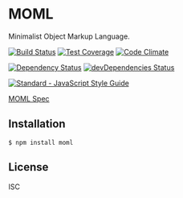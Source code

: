 
MOML
====

Minimalist Object Markup Language.

[![Build Status](https://travis-ci.org/nodexo/moml.svg?branch=master)](https://travis-ci.org/nodexo/moml)
[![Test Coverage](https://codeclimate.com/github/nodexo/moml/badges/coverage.svg?v=1.0.0)](https://codeclimate.com/github/nodexo/moml)
[![Code Climate](https://codeclimate.com/github/nodexo/moml/badges/gpa.svg?v=1.0.0)](https://codeclimate.com/github/nodexo/moml)

[![Dependency Status](https://david-dm.org/nodexo/moml.svg?v=1.0.0)](https://david-dm.org/nodexo/moml)
[![devDependencies Status](https://david-dm.org/nodexo/moml/dev-status.svg?v=1.0.0)](https://david-dm.org/nodexo/moml?type=dev)

[![Standard - JavaScript Style Guide](https://cdn.rawgit.com/feross/standard/master/badge.svg)](https://github.com/feross/standard)


[MOML Spec](https://github.com/nodexo/moml/blob/master/spec.md)


Installation
------------

    $ npm install moml


License
-------
ISC
